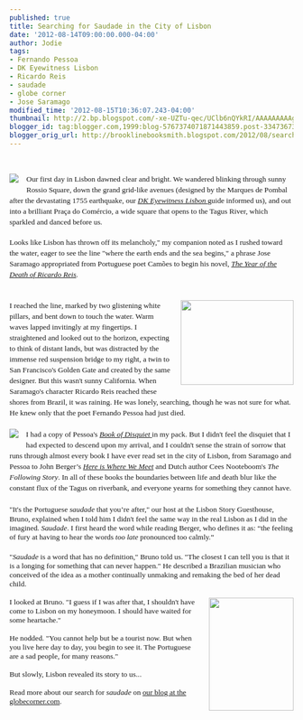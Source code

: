```yaml
---
published: true
title: Searching for Saudade in the City of Lisbon
date: '2012-08-14T09:00:00.000-04:00'
author: Jodie
tags:
- Fernando Pessoa
- DK Eyewitness Lisbon
- Ricardo Reis
- saudade
- globe corner
- Jose Saramago
modified_time: '2012-08-15T10:36:07.243-04:00'
thumbnail: http://2.bp.blogspot.com/-xe-UZTu-qec/UClb6nQYkRI/AAAAAAAAAgY/ULIZ6Yyb8Pw/s72-c/IMG_7956-300x225.jpg
blogger_id: tag:blogger.com,1999:blog-5767374071871443859.post-3347367368604544153
blogger_orig_url: http://brooklinebooksmith.blogspot.com/2012/08/searching-for-saudade-in-city-of-lisbon.html
---
```


<br /><div class="separator" style="clear: both; text-align: left;"><a href="http://2.bp.blogspot.com/-xe-UZTu-qec/UClb6nQYkRI/AAAAAAAAAgY/ULIZ6Yyb8Pw/s1600/IMG_7956-300x225.jpg" imageanchor="1" style="clear: left; float: left; margin-bottom: 1em; margin-right: 1em;"><img border="0" src="http://2.bp.blogspot.com/-xe-UZTu-qec/UClb6nQYkRI/AAAAAAAAAgY/ULIZ6Yyb8Pw/s1600/IMG_7956-300x225.jpg" /></a></div><span style="font-family: Georgia, Times New Roman, serif;"><span style="font-size: 13.333333969116211px; line-height: 19px;">Our first day in Lisbon dawned clear and bright. We wandered blinking through sunny Rossio Square, down the grand grid-like avenues (designed by the Marques de Pombal after the devastating 1755 earthquake, our&nbsp;</span><a data-mce-href="http://www.brooklinebooksmith-shop.com/book/9780756669270" href="http://www.brooklinebooksmith-shop.com/book/9780756669270" style="font-size: 13.333333969116211px; line-height: 19px;"><i>DK Eyewitness Lisbon&nbsp;</i></a><span style="font-size: 13.333333969116211px; line-height: 19px;">guide informed us), and out into a brilliant Praça do Comércio, a wide square that opens to the Tagus River, which sparkled and danced before us.</span></span><br /><br /><span style="font-family: Georgia, 'Times New Roman', 'Bitstream Charter', Times, serif; font-size: 13.333333969116211px; line-height: 19px;">Looks like Lisbon has thrown off its melancholy," my companion noted as&nbsp;I rushed toward the water, eager to see the line "where the earth ends and the sea begins," a phrase Jose Saramago appropriated from Portuguese poet Camões to begin his novel,&nbsp;</span><a data-mce-href="http://www.brooklinebooksmith-shop.com/book/9780156996938" href="http://www.brooklinebooksmith-shop.com/book/9780156996938" style="font-family: Georgia, 'Times New Roman', 'Bitstream Charter', Times, serif; font-size: 13.333333969116211px; line-height: 19px;"><i>The Year of the Death of Ricardo Reis</i></a><span style="font-family: Georgia, 'Times New Roman', 'Bitstream Charter', Times, serif; font-size: 13.333333969116211px; line-height: 19px;">.</span><br /><br /><div style="font-family: Georgia, 'Times New Roman', 'Bitstream Charter', Times, serif; font-size: 13.333333969116211px; line-height: 19px;"><br /></div><div style="font-family: Georgia, 'Times New Roman', 'Bitstream Charter', Times, serif; font-size: 13.333333969116211px; line-height: 19px;"><a href="http://3.bp.blogspot.com/-SE5ZDMXXHS8/UClc4UShAyI/AAAAAAAAAgw/VQnSuDmo0yI/s1600/IMG_7567-300x225.jpg" imageanchor="1" style="clear: right; float: right; margin-bottom: 1em; margin-left: 1em;"><img border="0" height="150" src="http://3.bp.blogspot.com/-SE5ZDMXXHS8/UClc4UShAyI/AAAAAAAAAgw/VQnSuDmo0yI/s200/IMG_7567-300x225.jpg" width="200" /></a><span style="font-size: 13.333333969116211px;">I reached the line, marked by two glistening white pillars, and bent down to touch the water.&nbsp;</span><span style="font-size: 13.333333969116211px;">Warm waves lapped invitingly at my fingertips. I straightened and looked out to the horizon, expecting to think of distant lands, but was distracted by the immense red suspension bridge to my right, a twin to San Francisco's Golden Gate and created by the same designer. But this wasn't sunny California. When Saramago's character Ricardo Reis reached these shores from Brazil, it was raining. He was lonely, searching, though he was not sure for what. He knew only that the poet Fernando Pessoa had just died.</span></div><div style="font-family: Georgia, 'Times New Roman', 'Bitstream Charter', Times, serif; font-size: 13.333333969116211px; line-height: 19px;"><br /></div><div style="font-family: Georgia, 'Times New Roman', 'Bitstream Charter', Times, serif; font-size: 13.333333969116211px; line-height: 19px;"><a href="http://1.bp.blogspot.com/-NKrmx-RgNYM/UClcoGzQPnI/AAAAAAAAAgg/dzBnEANpT1g/s1600/51SHAMH8CGL._SL160_.jpg" imageanchor="1" style="clear: left; float: left; margin-bottom: 1em; margin-right: 1em;"><img border="0" src="http://1.bp.blogspot.com/-NKrmx-RgNYM/UClcoGzQPnI/AAAAAAAAAgg/dzBnEANpT1g/s1600/51SHAMH8CGL._SL160_.jpg" /></a><span style="font-size: 13.333333969116211px;">I had a copy of Pessoa's&nbsp;</span><a data-mce-href="http://www.brooklinebooksmith-shop.com/book/9780141183046" href="http://www.brooklinebooksmith-shop.com/book/9780141183046" style="font-size: 13.333333969116211px;"><i>Book of Disquiet</i>&nbsp;</a><span style="font-size: 13.333333969116211px;">in my pack. But I didn't feel the disquiet that I had&nbsp;expected to descend upon my arrival, and I couldn't sense the strain of sorrow that runs through almost every book I have ever read set in the city of Lisbon, from Saramago and Pessoa to John Berger’s&nbsp;</span><a data-mce-href="http://www.brooklinebooksmith-shop.com/book/9781400079339" href="http://www.brooklinebooksmith-shop.com/book/9781400079339" style="font-size: 13.333333969116211px;"><i>Here is Where We Meet</i></a><span style="font-size: 13.333333969116211px;">&nbsp;and Dutch author Cees Nooteboom's&nbsp;</span><i style="font-size: 13.333333969116211px;">The Following Story</i><span style="font-size: 13.333333969116211px;">. In all of these books the boundaries between life and death blur like the constant flux of the Tagus on riverbank, and everyone yearns for something they cannot have.</span></div><div style="font-family: Georgia, 'Times New Roman', 'Bitstream Charter', Times, serif; font-size: 13.333333969116211px; line-height: 19px;"><span style="font-size: 13.333333969116211px;"><br /></span></div><div style="font-family: Georgia, 'Times New Roman', 'Bitstream Charter', Times, serif; font-size: 13.333333969116211px; line-height: 19px;"><span style="font-size: 13.333333969116211px;">"It's the Portuguese&nbsp;</span><i style="font-size: 13.333333969116211px;">saudade</i><span style="font-size: 13.333333969116211px;">&nbsp;that you’re after," our host at the Lisbon Story&nbsp;</span><span style="font-family: Georgia, Times New Roman, serif; font-size: small; line-height: normal;"><span style="font-size: 13.333333969116211px;">Guesthouse, Bruno, explained when I told him I didn't feel the same way in the real Lisbon as I did in the imagined.&nbsp;</span><i style="font-size: 13.333333969116211px;">Saudade</i><span style="font-size: 13.333333969116211px;">. I first heard the word while reading Berger, who defines it as: “the feeling of fury at having to hear the words&nbsp;</span><i style="font-size: 13.333333969116211px;">too late</i></span><span style="font-family: 'Times New Roman'; font-size: 13.333333969116211px; line-height: normal;"><span style="font-family: Georgia, Times New Roman, serif;">&nbsp;pronounced too calmly.</span>”</span></div><div style="font-family: Georgia, 'Times New Roman', 'Bitstream Charter', Times, serif; font-size: 13.333333969116211px; line-height: 19px;"><span style="font-size: 13.333333969116211px;"><br /></span></div><div style="font-family: Georgia, 'Times New Roman', 'Bitstream Charter', Times, serif; font-size: 13.333333969116211px; line-height: 19px;"></div><div style="font-size: 13.333333969116211px;"></div><div style="font-size: 13.333333969116211px;"></div><div style="font-size: 13.333333969116211px;"><span style="font-family: Georgia, Times New Roman, serif;">"<i>Saudade</i>&nbsp;is a word that has no definition," Bruno told us. "The closest I can tell you is that it is a longing for something that can never happen." He described a Brazilian musician who conceived of the idea as a mother continually unmaking and remaking the bed of her dead child.</span></div><div style="font-size: 13.333333969116211px;"><br /></div><div style="font-size: 13.333333969116211px;"><a href="http://3.bp.blogspot.com/-t1_cipb9Gp8/UClctGiv6sI/AAAAAAAAAgo/XxmaSkFR7Ac/s1600/0727121242-225x300.jpg" imageanchor="1" style="clear: right; float: right; margin-bottom: 1em; margin-left: 1em;"><img border="0" height="200" src="http://3.bp.blogspot.com/-t1_cipb9Gp8/UClctGiv6sI/AAAAAAAAAgo/XxmaSkFR7Ac/s200/0727121242-225x300.jpg" width="150" /></a><span style="font-family: Georgia, Times New Roman, serif;">I looked at Bruno. "I guess if I was after that, I shouldn't have come to Lisbon on my honeymoon. I should have waited for some heartache."</span></div><div style="font-size: 13.333333969116211px;"><span style="font-family: Georgia, Times New Roman, serif;"><br /></span></div><div style="font-size: 13.333333969116211px;"><span style="font-family: Georgia, Times New Roman, serif;">He nodded. "You cannot help but be a tourist now. But when you live here day to day, you begin to see it. The Portuguese are a sad people, for many reasons."</span></div><div style="font-size: 13.333333969116211px;"><span style="font-family: Georgia, Times New Roman, serif;"><br /></span></div><div style="font-size: 13.333333969116211px;"><span style="font-family: Georgia, Times New Roman, serif;">But slowly, Lisbon revealed its story to us...</span></div><div style="font-size: 13.333333969116211px;"><span style="font-family: Georgia, Times New Roman, serif;"><br /></span></div><div style="font-size: 13.333333969116211px;"><span style="font-family: Georgia, Times New Roman, serif;">Read more about our search for <i>saudade</i>&nbsp;on <a href="http://globecornerbookstore.com/blogs/">our blog at the globecorner.com</a>.</span></div><br /><br /><div style="font-size: 13.333333969116211px;"></div><div style="color: #333333; font-size: 13.333333969116211px;"><br /></div><div style="color: #333333; font-size: 13.333333969116211px;"><br /></div><br /><div style="font-size: 13.333333969116211px;"><br /></div><br />